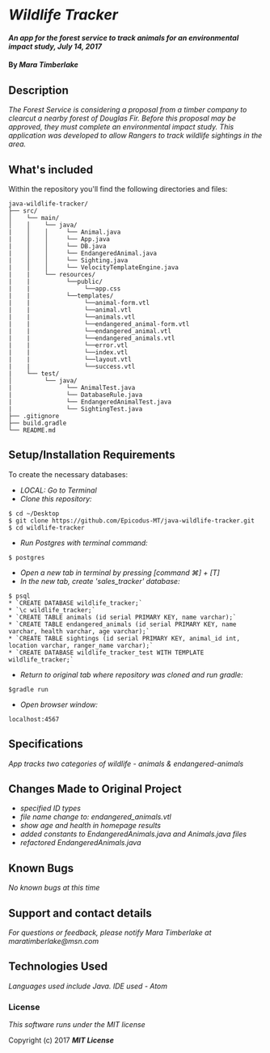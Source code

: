 # _Wildlife Tracker_

#### _An app for the forest service to track animals for an environmental impact study, July 14, 2017_

#### By _**Mara Timberlake**_

## Description

_The Forest Service is considering a proposal from a timber company to clearcut a nearby forest of Douglas Fir. Before this proposal may be approved, they must complete an environmental impact study. This application was developed to allow Rangers to track wildlife sightings in the area._

## What's included
Within the repository you'll find the following directories and files:

```
java-wildlife-tracker/
├── src/
│    └── main/
│    │    └── java/
|    │    │     └── Animal.java
|    │    │     └── App.java
|    │    │     └── DB.java
|    │    │     └── EndangeredAnimal.java
|    │    │     └── Sighting.java
|    │    │     └── VelocityTemplateEngine.java
|    |    └── resources/
|    |          └──public/
|    |               └──app.css
|    |          └──templates/
|    |               └──animal-form.vtl
|    |               └──animal.vtl
|    |               └──animals.vtl
|    |               └──endangered_animal-form.vtl
|    |               └──endangered_animal.vtl
|    |               └──endangered_animals.vtl
|    |               └──error.vtl
|    |               └──index.vtl
|    |               └──layout.vtl
|    |               └──success.vtl
|    └── test/
│         └── java/
|               └── AnimalTest.java
|               └── DatabaseRule.java
|               └── EndangeredAnimalTest.java
|               └── SightingTest.java
├── .gitignore
├── build.gradle
└── README.md
```

## Setup/Installation Requirements
To create the necessary databases:
* _LOCAL: Go to Terminal_
* _Clone this repository:_
```
$ cd ~/Desktop
$ git clone https://github.com/Epicodus-MT/java-wildlife-tracker.git
$ cd wildlife-tracker
```
* _Run Postgres with terminal command:_
```
$ postgres
```
* _Open a new tab in terminal by pressing [command ⌘] + [T]_
* _In the new tab, create 'sales_tracker' database:_
```
$ psql
* `CREATE DATABASE wildlife_tracker;`
* `\c wildlife_tracker;`
* `CREATE TABLE animals (id serial PRIMARY KEY, name varchar);`
* `CREATE TABLE endangered_animals (id serial PRIMARY KEY, name varchar, health varchar, age varchar);`
* `CREATE TABLE sightings (id serial PRIMARY KEY, animal_id int, location varchar, ranger_name varchar);`
* `CREATE DATABASE wildlife_tracker_test WITH TEMPLATE wildlife_tracker;`
```
* _Return to original tab where repository was cloned and run gradle:_
```
$gradle run
```
* _Open browser window:_
```
localhost:4567
```
## Specifications
_App tracks two categories of wildlife - animals & endangered-animals_

## Changes Made to Original Project
* _specified ID types_
* _file name change to: endangered_animals.vtl_
* _show age and health in homepage results_
* _added constants to EndangeredAnimals.java and Animals.java files_
* _refactored EndangeredAnimals.java_

## Known Bugs
_No known bugs at this time_

## Support and contact details
_For questions or feedback, please notify Mara Timberlake at maratimberlake@msn.com_

## Technologies Used
_Languages used include Java. IDE used - Atom_

### License
*This software runs under the MIT license*

Copyright (c) 2017 **_MIT License_**
